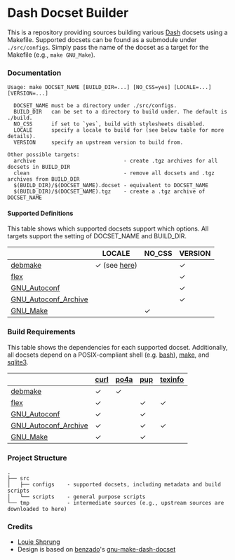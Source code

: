 # Dash Docset Builder

This is a repository providing sources building various [Dash](https://kapeli.com/dash) docsets using a Makefile. Supported docsets can be found as a submodule under `./src/configs`. Simply pass the name of the docset as a target for the Makefile (e.g., `make GNU_Make`).

### Documentation

<!-- TODO:
  BUILD_FROM_SOURCE - compile the documentation from upstream, rather than downloading from a prebuild source (this is the default behavior for many docset generation scripts)
-->

```
Usage: make DOCSET_NAME [BUILD_DIR=...] [NO_CSS=yes] [LOCALE=...] [VERSION=...]

  DOCSET_NAME must be a directory under ./src/configs.
  BUILD_DIR   can be set to a directory to build under. The default is ./build.
  NO_CSS      if set to `yes`, build with stylesheets disabled.
  LOCALE      specify a locale to build for (see below table for more details).
  VERSION     specify an upstream version to build from.

Other possible targets:
  archive                            - create .tgz archives for all docsets in BUILD_DIR
  clean                              - remove all docsets and .tgz archives from BUILD_DIR
  $(BUILD_DIR)/$(DOCSET_NAME).docset - equivalent to DOCSET_NAME
  $(BUILD_DIR)/$(DOCSET_NAME).tgz    - create a .tgz archive of DOCSET_NAME
```

#### Supported Definitions

This table shows which supported docsets support which options. All targets support the setting of DOCSET_NAME and BUILD_DIR.

|                                                      |LOCALE|NO_CSS|VERSION|
|------------------------------------------------------|------|------|-------|
|[debmake](https://salsa.debian.org/debian/debmake)    |✓ (see [here](./src/configs/debmake/README.md))||✓|
|[flex](https://github.com/westes/flex)                |      |      |✓      |
|[GNU_Autoconf](https://www.gnu.org/software/autoconf/)|      |      |✓      |
|[GNU_Autoconf_Archive](https://www.gnu.org/software/autoconf-archive/)|||✓|
|[GNU_Make](http://www.gnu.org/software/make/)         |      |✓     |       |

### Build Requirements

This table shows the dependencies for each supported docset. Additionally, all docsets depend on a POSIX-compliant shell (e.g. [bash](https://www.gnu.org/software/bash/)), [make](https://www.gnu.org/software/make/), and [sqlite3](https://www.sqlite.org/index.html).

| |[curl](https://curl.se/)|[po4a](https://po4a.org/)|[pup](https://github.com/ericchiang/pup)|[texinfo](https://www.gnu.org/software/texinfo/)|
|-|------------------------|-------------------------|----------------------------------------|------------------------------------------------|
|[debmake](https://salsa.debian.org/debian/debmake)                    |✓|✓| | |
|[flex](https://github.com/westes/flex)                                |✓| |✓|✓|
|[GNU_Autoconf](https://www.gnu.org/software/autoconf/)                |✓| |✓| |
|[GNU_Autoconf_Archive](https://www.gnu.org/software/autoconf-archive/)|✓| |✓|✓|
|[GNU_Make](http://www.gnu.org/software/make/)                         |✓| |✓| |

### Project Structure

```
.
├── src
│   ├── configs    - supported docsets, including metadata and build scripts
│   └── scripts    - general purpose scripts
└── tmp            - intermediate sources (e.g., upstream sources are downloaded to here)
```

### Credits

- [Louie Shprung](https://github.com/lshprung/)
- Design is based on [benzado](https://github.com/benzado)'s [gnu-make-dash-docset](https://github.com/benzado/gnu-make-dash-docset)

